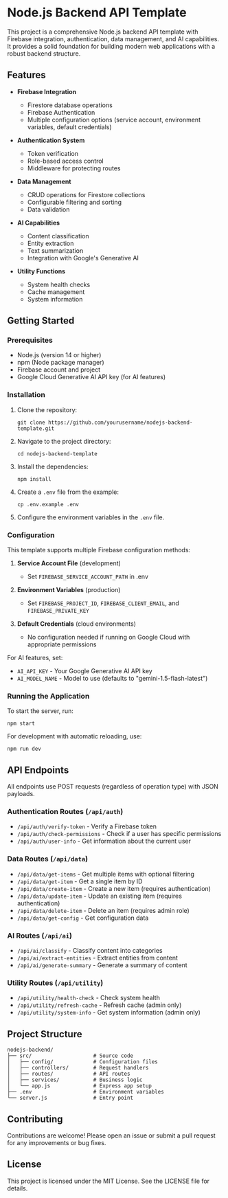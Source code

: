 # Node.js Backend API Template

This project is a comprehensive Node.js backend API template with Firebase integration, authentication, data management, and AI capabilities. It provides a solid foundation for building modern web applications with a robust backend structure.

## Features

- **Firebase Integration**
  - Firestore database operations
  - Firebase Authentication
  - Multiple configuration options (service account, environment variables, default credentials)

- **Authentication System**
  - Token verification
  - Role-based access control
  - Middleware for protecting routes

- **Data Management**
  - CRUD operations for Firestore collections
  - Configurable filtering and sorting
  - Data validation

- **AI Capabilities**
  - Content classification
  - Entity extraction
  - Text summarization
  - Integration with Google's Generative AI

- **Utility Functions**
  - System health checks
  - Cache management
  - System information

## Getting Started

### Prerequisites

- Node.js (version 14 or higher)
- npm (Node package manager)
- Firebase account and project
- Google Cloud Generative AI API key (for AI features)

### Installation

1. Clone the repository:

   ```
   git clone https://github.com/yourusername/nodejs-backend-template.git
   ```

2. Navigate to the project directory:

   ```
   cd nodejs-backend-template
   ```

3. Install the dependencies:

   ```
   npm install
   ```

4. Create a `.env` file from the example:

   ```
   cp .env.example .env
   ```

5. Configure the environment variables in the `.env` file.

### Configuration

This template supports multiple Firebase configuration methods:

1. **Service Account File** (development)
   - Set `FIREBASE_SERVICE_ACCOUNT_PATH` in .env

2. **Environment Variables** (production)
   - Set `FIREBASE_PROJECT_ID`, `FIREBASE_CLIENT_EMAIL`, and `FIREBASE_PRIVATE_KEY`

3. **Default Credentials** (cloud environments)
   - No configuration needed if running on Google Cloud with appropriate permissions

For AI features, set:
- `AI_API_KEY` - Your Google Generative AI API key
- `AI_MODEL_NAME` - Model to use (defaults to "gemini-1.5-flash-latest")

### Running the Application

To start the server, run:

```
npm start
```

For development with automatic reloading, use:

```
npm run dev
```

## API Endpoints

All endpoints use POST requests (regardless of operation type) with JSON payloads.

### Authentication Routes (`/api/auth`)

- `/api/auth/verify-token` - Verify a Firebase token
- `/api/auth/check-permissions` - Check if a user has specific permissions
- `/api/auth/user-info` - Get information about the current user

### Data Routes (`/api/data`)

- `/api/data/get-items` - Get multiple items with optional filtering
- `/api/data/get-item` - Get a single item by ID
- `/api/data/create-item` - Create a new item (requires authentication)
- `/api/data/update-item` - Update an existing item (requires authentication)
- `/api/data/delete-item` - Delete an item (requires admin role)
- `/api/data/get-config` - Get configuration data

### AI Routes (`/api/ai`)

- `/api/ai/classify` - Classify content into categories
- `/api/ai/extract-entities` - Extract entities from content
- `/api/ai/generate-summary` - Generate a summary of content

### Utility Routes (`/api/utility`)

- `/api/utility/health-check` - Check system health
- `/api/utility/refresh-cache` - Refresh cache (admin only)
- `/api/utility/system-info` - Get system information (admin only)

## Project Structure

```
nodejs-backend/
├── src/                    # Source code
│   ├── config/             # Configuration files
│   ├── controllers/        # Request handlers
│   ├── routes/             # API routes
│   ├── services/           # Business logic
│   └── app.js              # Express app setup
├── .env                    # Environment variables
└── server.js               # Entry point
```

## Contributing

Contributions are welcome! Please open an issue or submit a pull request for any improvements or bug fixes.

## License

This project is licensed under the MIT License. See the LICENSE file for details.